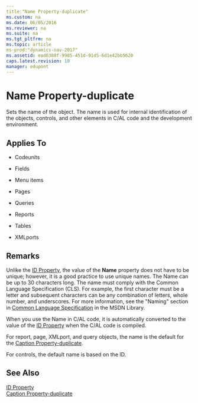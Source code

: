 ```yaml
---
title:"Name Property-duplicate"
ms.custom: na
ms.date: 06/05/2016
ms.reviewer: na
ms.suite: na
ms.tgt_pltfrm: na
ms.topic: article
ms-prod:"dynamics-nav-2017"
ms.assetid: ead6388f-9985-451d-91d5-6d1e42bb5620
caps.latest.revision: 10
manager: edupont
---
```

# Name Property-duplicate
Sets the name of the object. The name is used for internal identification of the objects, controls, and other elements in C\/AL code and the development environment.  
  
## Applies To  
  
-   Codeunits  
  
-   Fields  
  
-   Menu items  
  
-   Pages  
  
-   Queries  
  
-   Reports  
  
-   Tables  
  
-   XMLports  
  
## Remarks  
 Unlike the [ID Property](ID-Property.md), the value of the **Name** property does not have to be unique; however, it is a good practice to use unique names. The Name can be up to 30 characters long. The name must comply with the Common Language Specification \(CLS\). For example, the first character must be a letter and subsequent characters can be any combination of letters, whole number, and underscores. For more information, see the "Naming" section in [Common Language Specification](http://go.microsoft.com/fwlink/?LinkId=193144) in the MSDN Library.  
  
 When you use the Name in C\/AL code, it is automatically converted to the value of the [ID Property](ID-Property.md) when the C\/AL code is compiled.  
  
 For report, page, XMLport, and query objects, the name is the default for the [Caption Property\-duplicate](Caption-Property-duplicate.md).  
  
 For controls, the default name is based on the ID.  
  
## See Also  
 [ID Property](ID-Property.md)   
 [Caption Property\-duplicate](Caption-Property-duplicate.md)